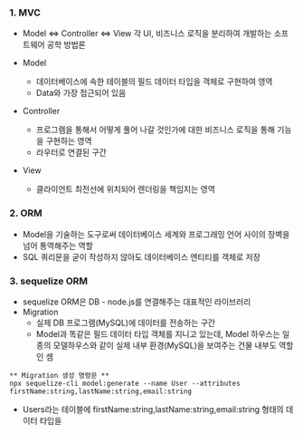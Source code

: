  ### 1. MVC
 
  - Model <=> Controller <=> View 각 UI, 비즈니스 로직을 분리하여 개발하는 소프트웨어 공학 방법론
 
  - Model
    * 데이터베이스에 속한 테이블의 필드 데이터 타입을 객체로 구현하여 영역
    * Data와 가장 접근되어 있음
  
  - Controller
    * 프로그램을 통해서 어떻게 풀어 나갈 것인가에 대한 비즈니스 로직을 통해 기능을 구현하는 영역
    * 라우터로 연결된 구간

  - View
    * 클라이언트 최전선에 위치되어 렌더링을 책임지는 영역

 ### 2. ORM
 
  - Model을 기술하는 도구로써 데이터베이스 세계와 프로그래밍 언어 사이의 장벽을 넘어 통역해주는 역할
  - SQL 쿼리문을 굳이 작성하지 않아도 데이터베이스 엔티티를 객체로 저장


 ### 3. sequelize ORM
 
  - sequelize ORM은 DB - node.js를 연결해주는 대표적인 라이브러리
  - Migration 
    * 실제 DB 프로그램(MySQL)에 데이터를 전송하는 구간
    * Model과 똑같은 필드 데이터 타입 객체를 지니고 있는데, Model 하우스는 일종의 모델하우스와 같이 실제 내부 환경(MySQL)을 보여주는 건물 내부도 역할인 셈

  ```
  ** Migration 생성 명령문 **
  npx sequelize-cli model:generate --name User --attributes firstName:string,lastName:string,email:string
  ```
  * Users라는 테이블에 firstName:string,lastName:string,email:string 형태의 데이터 타입을 
